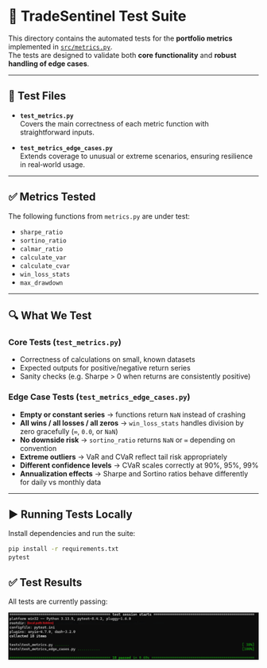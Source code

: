 # 🧪 TradeSentinel Test Suite

This directory contains the automated tests for the **portfolio metrics** implemented in [`src/metrics.py`](../src/metrics.py).  
The tests are designed to validate both **core functionality** and **robust handling of edge cases**.

---

## 📂 Test Files

- **`test_metrics.py`**  
  Covers the main correctness of each metric function with straightforward inputs.

- **`test_metrics_edge_cases.py`**  
  Extends coverage to unusual or extreme scenarios, ensuring resilience in real‑world usage.

---

## ✅ Metrics Tested

The following functions from `metrics.py` are under test:

- `sharpe_ratio`  
- `sortino_ratio`  
- `calmar_ratio`  
- `calculate_var`  
- `calculate_cvar`  
- `win_loss_stats`  
- `max_drawdown`

---

## 🔍 What We Test

### Core Tests (`test_metrics.py`)
- Correctness of calculations on small, known datasets
- Expected outputs for positive/negative return series
- Sanity checks (e.g. Sharpe > 0 when returns are consistently positive)

### Edge Case Tests (`test_metrics_edge_cases.py`)
- **Empty or constant series** → functions return `NaN` instead of crashing  
- **All wins / all losses / all zeros** → `win_loss_stats` handles division by zero gracefully (`∞`, `0.0`, or `NaN`)  
- **No downside risk** → `sortino_ratio` returns `NaN` or `∞` depending on convention  
- **Extreme outliers** → VaR and CVaR reflect tail risk appropriately  
- **Different confidence levels** → CVaR scales correctly at 90%, 95%, 99%  
- **Annualization effects** → Sharpe and Sortino ratios behave differently for daily vs monthly data

---

## ▶️ Running Tests Locally

Install dependencies and run the suite:

```bash
pip install -r requirements.txt
pytest
```

## ✅ Test Results

All tests are currently passing:

![All tests passing](../docs/images/tests_passed.png)






